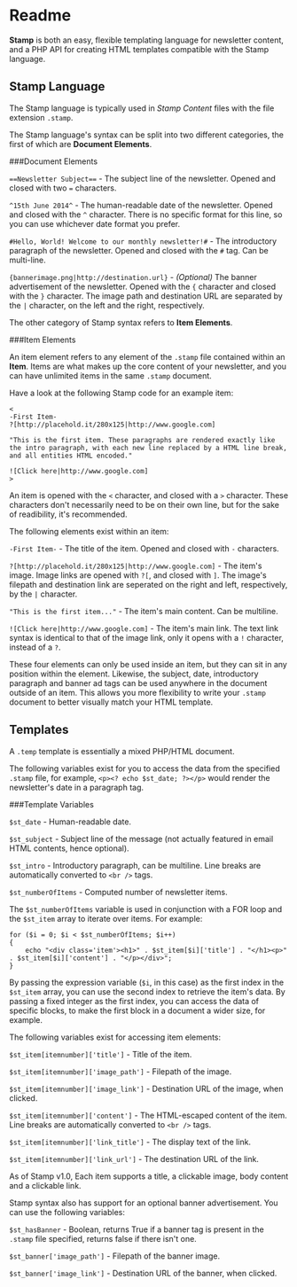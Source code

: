 Readme
======

**Stamp** is both an easy, flexible templating language for newsletter content, and a PHP API for creating HTML templates compatible with the Stamp language.

Stamp Language
--------------

The Stamp language is typically used in *Stamp Content* files with the file extension `.stamp`.

The Stamp language's syntax can be split into two different categories, the first of which are **Document Elements**.

###Document Elements

`==Newsletter Subject==` - The subject line of the newsletter. Opened and closed with two `=` characters.

`^15th June 2014^` - The human-readable date of the newsletter. Opened and closed with the `^` character. There is no specific format for this line, so you can use whichever date format you prefer.

`#Hello, World! Welcome to our monthly newsletter!#` - The introductory paragraph of the newsletter. Opened and closed with the `#` tag. Can be multi-line.

`{bannerimage.png|http://destination.url}` - *(Optional)* The banner advertisement of the newsletter. Opened with the `{` character and closed with the `}` character. The image path and destination URL are separated by the `|` character, on the left and the right, respectively.

The other category of Stamp syntax refers to **Item Elements**.

###Item Elements

An item element refers to any element of the `.stamp` file contained within an **Item**. Items are what makes up the core content of your newsletter, and you can have unlimited items in the same `.stamp` document.

Have a look at the following Stamp code for an example item:

	<
	-First Item-
	?[http://placehold.it/280x125|http://www.google.com]
	
	"This is the first item. These paragraphs are rendered exactly like the intro paragraph, with each new line replaced by a HTML line break, and all entities HTML encoded."
	
	![Click here|http://www.google.com]
	>
	
An item is opened with the `<` character, and closed with a `>` character. These characters don't necessarily need to be on their own line, but for the sake of readibility, it's recommended.

The following elements exist within an item:

`-First Item-` - The title of the item. Opened and closed with `-` characters.

`?[http://placehold.it/280x125|http://www.google.com]` - The item's image. Image links are opened with `?[`, and closed with `]`. The image's filepath and destination link are seperated on the right and left, respectively, by the `|` character.

`"This is the first item..."` - The item's main content. Can be multiline.

`![Click here|http://www.google.com]` - The item's main link. The text link syntax is identical to that of the image link, only it opens with a `!` character, instead of a `?`.

These four elements can only be used inside an item, but they can sit in any position within the element. Likewise, the subject, date, introductory paragraph and banner ad tags can be used anywhere in the document outside of an item. This allows you more flexibility to write your `.stamp` document to better visually match your HTML template.


Templates
---------

A `.temp` template is essentially a mixed PHP/HTML document.

The following variables exist for you to access the data from the specified `.stamp` file, for example, `<p><? echo $st_date; ?></p>` would render the newsletter's date in a paragraph tag.


###Template Variables

`$st_date` - Human-readable date.

`$st_subject` - Subject line of the message (not actually featured in email HTML contents, hence optional).

`$st_intro` - Introductory paragraph, can be multiline. Line breaks are automatically converted to `<br />` tags.

`$st_numberOfItems` - Computed number of newsletter items.

The `$st_numberOfItems` variable is used in conjunction with a FOR loop and the `$st_item` array to iterate over items. For example:

	for ($i = 0; $i < $st_numberOfItems; $i++)
	{
		echo "<div class='item'><h1>" . $st_item[$i]['title'] . "</h1><p>" . $st_item[$i]['content'] . "</p></div>";
	}

By passing the expression variable (`$i`, in this case) as the first index in the `$st_item` array, you can use the second index to retrieve the item's data. By passing a fixed integer as the first index, you can access the data of specific blocks, to make the first block in a document a wider size, for example.

The following variables exist for accessing item elements:

`$st_item[itemnumber]['title']` - Title of the item.

`$st_item[itemnumber]['image_path']` - Filepath of the image.

`$st_item[itemnumber]['image_link']` - Destination URL of the image, when clicked.

`$st_item[itemnumber]['content']` - The HTML-escaped content of the item. Line breaks are automatically converted to `<br />` tags.

`$st_item[itemnumber]['link_title']` - The display text of the link.

`$st_item[itemnumber]['link_url']` - The destination URL of the link.

As of Stamp v1.0, Each item supports a title, a clickable image, body content and a clickable link.

Stamp syntax also has support for an optional banner advertisement. You can use the following variables:

`$st_hasBanner` - Boolean, returns True if a banner tag is present in the `.stamp` file specified, returns false if there isn't one.

`$st_banner['image_path']` - Filepath of the banner image.

`$st_banner['image_link']` - Destination URL of the banner, when clicked.